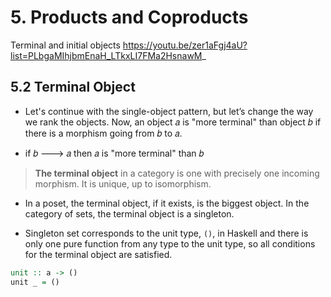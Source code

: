 # 5. Products and Coproducts

Terminal and initial objects
https://youtu.be/zer1aFgj4aU?list=PLbgaMIhjbmEnaH_LTkxLI7FMa2HsnawM_

## 5.2 Terminal Object

* Let's continue with the single-object pattern, but let’s change the way we rank the objects. Now, an object 𝑎 is "more terminal" than object 𝑏 if there is a morphism going from 𝑏 to 𝑎.

* if 𝑏 ---> 𝑎 then 𝑎 is "more terminal" than 𝑏

> **The terminal object** in a category is one with precisely one incoming morphism. It is unique, up to isomorphism.

* In a poset, the terminal object, if it exists, is the biggest object. In the category of sets, the terminal object is a singleton.

* Singleton set corresponds to the unit type, `()`, in Haskell and there is only one pure function from any type to the unit type, so all conditions for the terminal object are satisfied.

```hs
unit :: a -> ()
unit _ = ()
```
